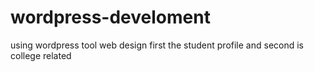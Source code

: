 # wordpress-develoment
using wordpress tool web design
first the student profile and second is college related
